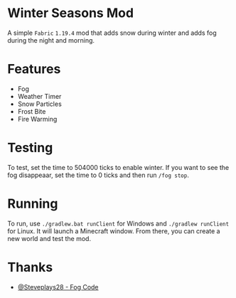 # Winter Seasons Mod
A simple `Fabric` `1.19.4` mod that adds snow during winter and adds fog during the night and morning.

# Features
 - Fog
 - Weather Timer
 - Snow Particles
 - Frost Bite
 - Fire Warming

# Testing
To test, set the time to 504000 ticks to enable winter. If you want to see the fog disappeaar, set the time to 0 ticks and then run `/fog stop`.

# Running
To run, use `./gradlew.bat runClient` for Windows and `./gradlew runClient` for Linux. It will launch a Minecraft window. From there, you can create a new world and test the mod.

# Thanks
 - [@Steveplays28 - Fog Code](https://github.com/Steveplays28/biomefog/blob/main/src/main/java/io/github/steveplays28/biomefog/mixin/BackgroundRendererMixin.java)
